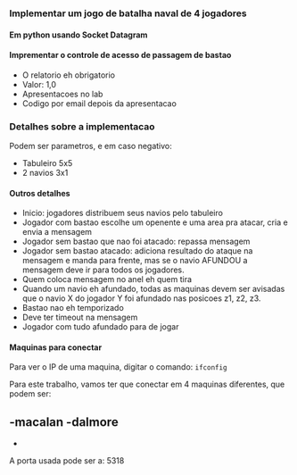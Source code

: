 ### Implementar um jogo de batalha naval de 4 jogadores
#### Em python usando Socket Datagram
#### Imprementar o controle de acesso de passagem de bastao

- O relatorio eh obrigatorio
- Valor: 1,0
- Apresentacoes no lab
- Codigo por email depois da apresentacao

### Detalhes sobre a implementacao

Podem ser parametros, e em caso negativo:
- Tabuleiro 5x5
- 2 navios 3x1

#### Outros detalhes

- Inicio: jogadores distribuem seus navios pelo tabuleiro 
- Jogador com bastao escolhe um openente e uma area pra atacar, cria e envia a mensagem
- Jogador sem bastao que nao foi atacado: repassa mensagem
- Jogador sem bastao atacado: adiciona resultado do ataque na mensagem e manda para frente, mas se o navio AFUNDOU a mensagem deve ir para todos os jogadores. 
- Quem coloca mensagem no anel eh quem tira
- Quando um navio eh afundado, todas as maquinas devem ser avisadas que o navio X do jogador Y foi afundado nas posicoes z1, z2, z3. 
- Bastao nao eh temporizado
- Deve ter timeout na mensagem
- Jogador com tudo afundado para de jogar

#### Maquinas para conectar

Para ver o IP de uma maquina, digitar o comando: ```ifconfig```

Para este trabalho, vamos ter que conectar em 4 maquinas diferentes, que podem ser:

-macalan
-dalmore
-
-

A porta usada pode ser a: 5318

